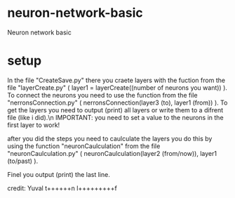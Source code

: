 # neuron-network-basic
Neuron network basic

# setup
In the file "CreateSave.py" there you craete layers with the fuction from the file "layerCreate.py" ( layer1 = layerCreate((number of neurons you want)) ). To connect the neurons you need to use the function from the file "nerronsConnection.py" ( nerronsConnection(layer3 (to), layer1 (from)) ). To get the layers you need to output (print) all layers or write them to a difrent file (like i did).\n
IMPORTANT:
you need to set a value to the neurons in the first layer to work!

after you did the steps you need to caulculate the layers you do this by using the function "neuronCaulculation" from the file "neuronCaulculation.py" ( neuronCaulculation(layer2 (from/now)), layer1 (to/past) ).

Finel you output (print) the last line.

credit:
Yuval t++++++n l+++++++++f

